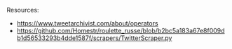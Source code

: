 Resources:

- https://www.tweetarchivist.com/about/operators
- https://github.com/Homestr/roulette_russe/blob/b2bc5a183a67e8f009db1d56533293b4dde1587f/scrapers/TwitterScraper.py
